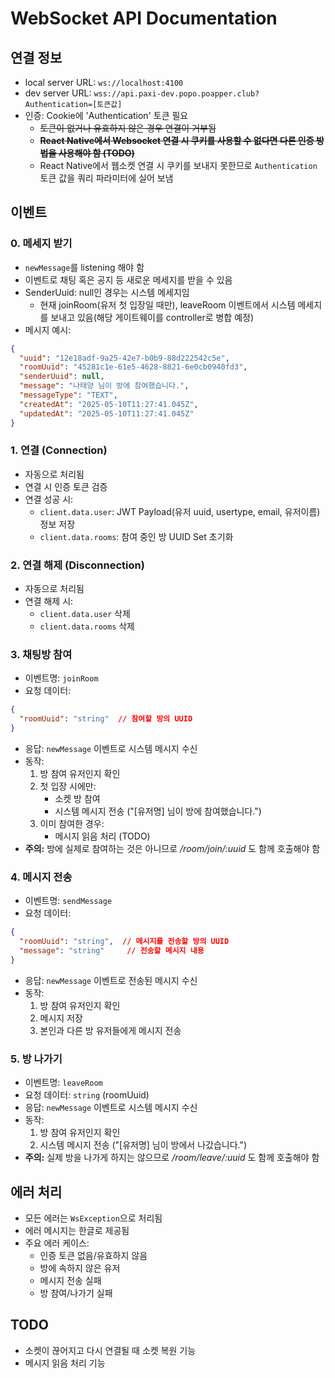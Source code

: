 # WebSocket API Documentation

## 연결 정보
- local server URL: `ws://localhost:4100`
- dev server URL: `wss://api.paxi-dev.popo.poapper.club?Authentication=[토큰값]`
- 인증: Cookie에 'Authentication' 토큰 필요
  - ~~토큰이 없거나 유효하지 않은 경우 연결이 거부됨~~
  - ~~**React Native에서 Websocket 연결 시 쿠키를 사용할 수 없다면 다른 인증 방법을 사용해야 함 (TODO)**~~
  - React Native에서 웹소켓 연결 시 쿠키를 보내지 못한므로 `Authentication` 토큰 값을 쿼리 파라미터에 실어 보냄

## 이벤트

### 0. 메세지 받기
- `newMessage`를 listening 해야 함
- 이벤트로 채팅 혹은 공지 등 새로운 메세지를 받을 수 있음
- SenderUuid: null인 경우는 시스템 메세지임
  - 현재 joinRoom(유저 첫 입장일 때만), leaveRoom 이벤트에서 시스템 메세지를 보내고 있음(해당 게이트웨이를 controller로 병합 예정)
- 메시지 예시:
```json
{
  "uuid": "12e18adf-9a25-42e7-b0b9-88d222542c5e",
  "roomUuid": "45281c1e-61e5-4628-8821-6e0cb0940fd3",
  "senderUuid": null,
  "message": "나태양 님이 방에 참여했습니다.",
  "messageType": "TEXT",
  "createdAt": "2025-05-10T11:27:41.045Z",
  "updatedAt": "2025-05-10T11:27:41.045Z"
}
```

### 1. 연결 (Connection)
- 자동으로 처리됨
- 연결 시 인증 토큰 검증
- 연결 성공 시:
  - `client.data.user`: JWT Payload(유저 uuid, usertype, email, 유저이름) 정보 저장
  - `client.data.rooms`: 참여 중인 방 UUID Set 초기화

### 2. 연결 해제 (Disconnection)
- 자동으로 처리됨
- 연결 해제 시:
  - `client.data.user` 삭제
  - `client.data.rooms` 삭제

### 3. 채팅방 참여
- 이벤트명: `joinRoom`
- 요청 데이터:
```json
{
  "roomUuid": "string"  // 참여할 방의 UUID
}
```
- 응답: `newMessage` 이벤트로 시스템 메시지 수신
- 동작:
  1. 방 참여 유저인지 확인
  2. 첫 입장 시에만:
     - 소켓 방 참여
     - 시스템 메시지 전송 ("[유저명] 님이 방에 참여했습니다.")
  3. 이미 참여한 경우:
     - 메시지 읽음 처리 (TODO)
- **주의:** 방에 실제로 참여하는 것은 아니므로 */room/join/:uuid* 도 함께 호출해야 함

### 4. 메시지 전송
- 이벤트명: `sendMessage`
- 요청 데이터:
```json
{
  "roomUuid": "string",  // 메시지를 전송할 방의 UUID
  "message": "string"     // 전송할 메시지 내용
}
```
- 응답: `newMessage` 이벤트로 전송된 메시지 수신
- 동작:
  1. 방 참여 유저인지 확인
  2. 메시지 저장
  3. 본인과 다른 방 유저들에게 메시지 전송

### 5. 방 나가기
- 이벤트명: `leaveRoom`
- 요청 데이터: `string` (roomUuid)
- 응답: `newMessage` 이벤트로 시스템 메시지 수신
- 동작:
  1. 방 참여 유저인지 확인
  2. 시스템 메시지 전송 ("[유저명] 님이 방에서 나갔습니다.")
- **주의:** 실제 방을 나가게 하지는 않으므로 */room/leave/:uuid* 도 함께 호출해야 함

## 에러 처리
- 모든 에러는 `WsException`으로 처리됨
- 에러 메시지는 한글로 제공됨
- 주요 에러 케이스:
  - 인증 토큰 없음/유효하지 않음
  - 방에 속하지 않은 유저
  - 메시지 전송 실패
  - 방 참여/나가기 실패

## TODO
- 소켓이 끊어지고 다시 연결될 때 소켓 복원 기능
- 메시지 읽음 처리 기능
